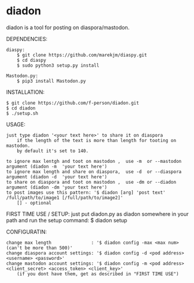 # diadon
diadon is a tool for posting on diaspora/mastodon.

DEPENDENCIES:
    
    diaspy:
        $ git clone https://github.com/marekjm/diaspy.git
        $ cd diaspy
        $ sudo python3 setup.py install

    Mastodon.py:
        $ pip3 install Mastodon.py

INSTALLATION:

    $ git clone https://github.com/f-person/diadon.git
    $ cd diadon
    $ ./setup.sh

USAGE:

    just type diadon '<your text here>' to share it on diaspora 
        if the length of the text is more than length for tooting on mastodon.
        by default it's set to 140.

    to ignore max lentgh and toot on mastodon ,  use -m  or --mastodon argument (diadon -m  'your text here')
    to ignore max length and share on diaspora,  use -d  or --diaspora argument (diadon -d  'your text here')
    to share on diaspora and toot on mastodon ,  use -dm or --diadon   argument (diadon -dm 'your text here')
    to post images use this pattern: '$ diadon [arg] 'post text' /full/path/to/image1 [/full/path/to/image2]'
        [] - optional

FIRST TIME USE / SETUP:
	just put diadon.py as diadon somewhere in your path
	and run the setup command:
		$ diadon setup

CONFIGURATIN:

    change max length               : '$ diadon config -max <max num> (can't be more than 500)'
    change diaspora account settings: '$ diadon config -d <pod address> <username> <password>'
    change mastodon account settings: '$ diadon config -m <pod address> <client_secret> <access_token> <client_key>'
        (if you dont have them, get as described in "FIRST TIME USE")
